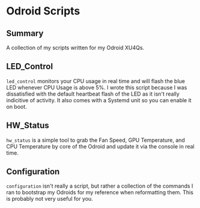 # Odroid Scripts

## Summary

A collection of my scripts written for my Odroid XU4Qs. 

## LED_Control

`led_control` monitors your CPU usage in real time and will flash the blue LED whenever CPU Usage is above 5%. I wrote this script because I was dissatisfied with the default heartbeat flash of the LED as it isn't really indicitive of activity. It also comes with a Systemd unit so you can enable it on boot.

## HW_Status

`hw_status` is a simple tool to grab the Fan Speed, GPU Temperature, and CPU Temperature by core of the Odroid and update it via the console in real time.

## Configuration

`configuration` isn't really a script, but rather a collection of the commands I ran to bootstrap my Odroids for my reference when reformatting them. This is probably not very useful for you.
